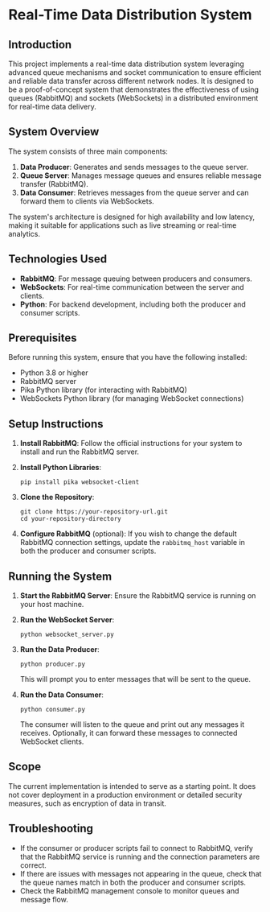 # Real-Time Data Distribution System

## Introduction

This project implements a real-time data distribution system leveraging advanced queue mechanisms and socket communication to ensure efficient and reliable data transfer across different network nodes. It is designed to be a proof-of-concept system that demonstrates the effectiveness of using queues (RabbitMQ) and sockets (WebSockets) in a distributed environment for real-time data delivery.

## System Overview

The system consists of three main components:

1. **Data Producer**: Generates and sends messages to the queue server.
2. **Queue Server**: Manages message queues and ensures reliable message transfer (RabbitMQ).
3. **Data Consumer**: Retrieves messages from the queue server and can forward them to clients via WebSockets.

The system's architecture is designed for high availability and low latency, making it suitable for applications such as live streaming or real-time analytics.

## Technologies Used

- **RabbitMQ**: For message queuing between producers and consumers.
- **WebSockets**: For real-time communication between the server and clients.
- **Python**: For backend development, including both the producer and consumer scripts.

## Prerequisites

Before running this system, ensure that you have the following installed:

- Python 3.8 or higher
- RabbitMQ server
- Pika Python library (for interacting with RabbitMQ)
- WebSockets Python library (for managing WebSocket connections)

## Setup Instructions

1. **Install RabbitMQ**: Follow the official instructions for your system to install and run the RabbitMQ server.

2. **Install Python Libraries**:
   ```
   pip install pika websocket-client
   ```

3. **Clone the Repository**:
   ```
   git clone https://your-repository-url.git
   cd your-repository-directory
   ```

4. **Configure RabbitMQ** (optional): If you wish to change the default RabbitMQ connection settings, update the `rabbitmq_host` variable in both the producer and consumer scripts.

## Running the System

1. **Start the RabbitMQ Server**: Ensure the RabbitMQ service is running on your host machine.

2. **Run the WebSocket Server**:
   ```
   python websocket_server.py
   ```

3. **Run the Data Producer**:
   ```
   python producer.py
   ```
   This will prompt you to enter messages that will be sent to the queue.

4. **Run the Data Consumer**:
   ```
   python consumer.py
   ```
   The consumer will listen to the queue and print out any messages it receives. Optionally, it can forward these messages to connected WebSocket clients.

## Scope

The current implementation is intended to serve as a starting point. It does not cover deployment in a production environment or detailed security measures, such as encryption of data in transit.

## Troubleshooting

- If the consumer or producer scripts fail to connect to RabbitMQ, verify that the RabbitMQ service is running and the connection parameters are correct.
- If there are issues with messages not appearing in the queue, check that the queue names match in both the producer and consumer scripts.
- Check the RabbitMQ management console to monitor queues and message flow.
